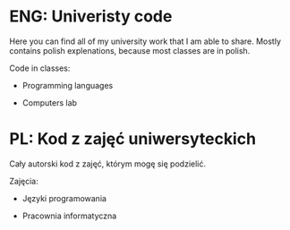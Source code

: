 # ENG: Univeristy code
Here you can find all of my university work that I am able to share.
Mostly contains polish explenations, because most classes are in polish.

Code in classes:

- Programming languages

- Computers lab

# PL: Kod z zajęć uniwersyteckich
Cały autorski kod z zajęć, którym mogę się podzielić.

Zajęcia:

- Języki programowania

- Pracownia informatyczna
